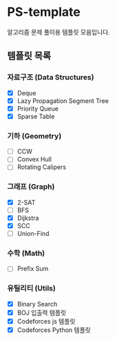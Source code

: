 # PS-template

알고리즘 문제 풀이용 템플릿 모음입니다.

## 템플릿 목록

### 자료구조 (Data Structures)
- [x] Deque
- [x] Lazy Propagation Segment Tree
- [x] Priority Queue
- [x] Sparse Table

### 기하 (Geometry)
- [ ] CCW
- [ ] Convex Hull
- [ ] Rotating Calipers

### 그래프 (Graph)
- [x] 2-SAT
- [ ] BFS
- [x] Dijkstra
- [x] SCC
- [ ] Union-Find

### 수학 (Math)
- [ ] Prefix Sum

### 유틸리티 (Utils)
- [x] Binary Search
- [x] BOJ 입출력 템플릿
- [x] Codeforces js 템플릿
- [x] Codeforces Python 템플릿
